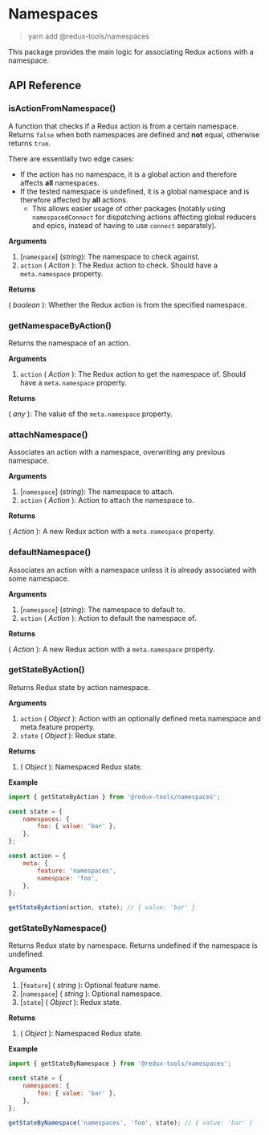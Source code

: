 # Namespaces

> yarn add @redux-tools/namespaces

This package provides the main logic for associating Redux actions with a namespace.

## API Reference

### isActionFromNamespace()

A function that checks if a Redux action is from a certain namespace. Returns `false` when both namespaces are defined and **not** equal, otherwise returns `true`.

There are essentially two edge cases:

- If the action has no namespace, it is a global action and therefore affects **all** namespaces.
- If the tested namespace is undefined, it is a global namespace and is therefore affected by **all** actions.
  - This allows easier usage of other packages (notably using `namespacedConnect` for dispatching
    actions affecting global reducers and epics, instead of having to use `connect` separately).

**Arguments**

1. [`namespace`] \(_string_): The namespace to check against.
2. `action` ( _Action_ ): The Redux action to check. Should have a `meta.namespace` property.

**Returns**

( _boolean_ ): Whether the Redux action is from the specified namespace.

### getNamespaceByAction()

Returns the namespace of an action.

**Arguments**

1. `action` ( _Action_ ): The Redux action to get the namespace of. Should have a `meta.namespace` property.

**Returns**

( _any_ ): The value of the `meta.namespace` property.

### attachNamespace()

Associates an action with a namespace, overwriting any previous namespace.

**Arguments**

1. [`namespace`] \(_string_): The namespace to attach.
2. `action` ( _Action_ ): Action to attach the namespace to.

**Returns**

( _Action_ ): A new Redux action with a `meta.namespace` property.

### defaultNamespace()

Associates an action with a namespace unless it is already associated with some namespace.

**Arguments**

1. [`namespace`] \(_string_): The namespace to default to.
2. `action` ( _Action_ ): Action to default the namespace of.

**Returns**

( _Action_ ): A new Redux action with a `meta.namespace` property.

### getStateByAction()

Returns Redux state by action namespace.

**Arguments**

1. `action` ( _Object_ ): Action with an optionally defined meta.namespace and meta.feature property.
2. `state` ( _Object_ ): Redux state.

**Returns**

1. ( _Object_ ): Namespaced Redux state.

**Example**

```js
import { getStateByAction } from '@redux-tools/namespaces';

const state = {
	namespaces: {
		foo: { value: 'bar' },
	},
};

const action = {
	meta: {
		feature: 'namespaces',
		namespace: 'foo',
	},
};

getStateByAction(action, state); // { value: 'bar' }
```

### getStateByNamespace()

Returns Redux state by namespace. Returns undefined if the namespace is undefined.

**Arguments**

1. [`feature`] \( _string_ ): Optional feature name.
2. [`namespace`] \( _string_ ): Optional namespace.
3. [`state`] \( _Object_ ): Redux state.

**Returns**

1. ( _Object_ ): Namespaced Redux state.

**Example**

```js
import { getStateByNamespace } from '@redux-tools/namespaces';

const state = {
	namespaces: {
		foo: { value: 'bar' },
	},
};

getStateByNamespace('namespaces', 'foo', state); // { value: 'bar' }
```

